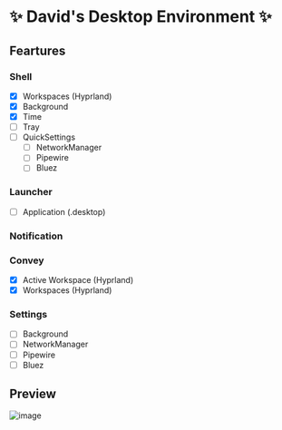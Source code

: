 # ✨ David's Desktop Environment ✨ 

## Feartures

### Shell
- [x] Workspaces (Hyprland)
- [x] Background
- [x] Time
- [ ] Tray
- [ ] QuickSettings
  - [ ] NetworkManager
  - [ ] Pipewire
  - [ ] Bluez

### Launcher
- [ ] Application (.desktop)

### Notification

### Convey
- [x] Active Workspace (Hyprland)
- [x] Workspaces (Hyprland)

### Settings
- [ ] Background
- [ ] NetworkManager
- [ ] Pipewire
- [ ] Bluez

## Preview
![image](https://github.com/user-attachments/assets/6ab5a5d3-2a0c-4a70-a5ef-46845f7324d6)
